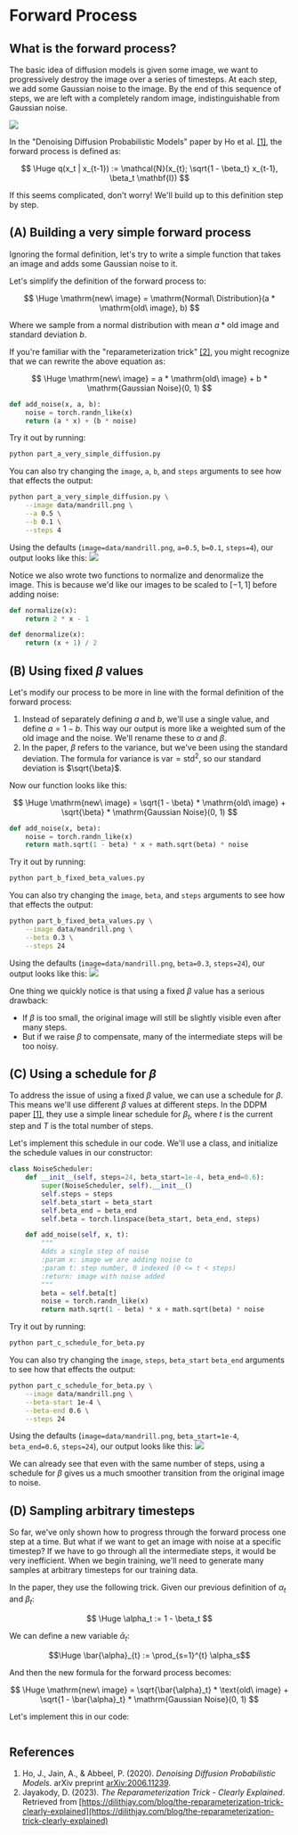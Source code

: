 # Forward Process

## What is the forward process?

The basic idea of diffusion models is given some image, we want to progressively destroy the image over a series of timesteps. At each step, we add some Gaussian noise to the image. By the end of this sequence of steps, we are left with a completely random image, indistinguishable from Gaussian noise.

![](assets/mandrill-forward-process.png)

In the "Denoising Diffusion Probabilistic Models" paper by Ho et al. [[1]](#ho2020denoisingdiffusionprobabilisticmodels), the forward process is defined as:

$$
\Huge
q(x_t | x_{t-1}) := \mathcal{N}(x_{t}; \sqrt{1 - \beta_t} x_{t-1}, \beta_t \mathbf{I})
$$

If this seems complicated, don't worry! We'll build up to this definition step by step.

## (A) Building a very simple forward process

Ignoring the formal definition, let's try to write a simple function that takes an image and adds some Gaussian noise to it.

Let's simplify the definition of the forward process to:

$$
\Huge
\mathrm{new\ image} = \mathrm{Normal\ Distribution}(a * \mathrm{old\ image}, b)
$$

Where we sample from a normal distribution with mean $a * \text{old image}$ and standard deviation $b$.


If you're familiar with the "reparameterization trick" [[2]](#jayakody2023reparameterization), you might recognize that we can rewrite the above equation as:

$$
\Huge
\mathrm{new\ image} = a * \mathrm{old\ image} + b * \mathrm{Gaussian Noise}(0, 1)
$$

```python
def add_noise(x, a, b):
    noise = torch.randn_like(x)
    return (a * x) + (b * noise)
```

Try it out by running:
```bash
python part_a_very_simple_diffusion.py
```
You can also try changing the `image`, `a`, `b`, and `steps` arguments to see how that effects the output:
```bash
python part_a_very_simple_diffusion.py \
    --image data/mandrill.png \
    --a 0.5 \
    --b 0.1 \
    --steps 4
```

Using the defaults (`image=data/mandrill.png`, `a=0.5`, `b=0.1`, `steps=4`), our output looks like this:
![](assets/part-a-very-simple-diffusion.jpg)

Notice we also wrote two functions to normalize and denormalize the image. This is because we'd like our images to be scaled to $[-1, 1]$ before adding noise:
    
```python
def normalize(x):
    return 2 * x - 1

def denormalize(x):
    return (x + 1) / 2
```

## (B) Using fixed $\beta$ values

Let's modify our process to be more in line with the formal definition of the forward process:
1. Instead of separately defining $a$ and $b$, we'll use a single value, and define $a = 1 - b$. This way our output is more like a weighted sum of the old image and the noise. We'll rename these to $\alpha$ and $\beta$.
2. In the paper, $\beta$ refers to the variance, but we've been using the standard deviation. The formula for variance is $\text{var} = \text{std}^2$, so our standard deviation is $\sqrt{\beta}$.

Now our function looks like this:

$$
\Huge
\mathrm{new\ image} = \sqrt{1 - \beta} * \mathrm{old\ image} + \sqrt{\beta} * \mathrm{Gaussian Noise}(0, 1)
$$

```python
def add_noise(x, beta):
    noise = torch.randn_like(x)
    return math.sqrt(1 - beta) * x + math.sqrt(beta) * noise
```

Try it out by running:
```bash
python part_b_fixed_beta_values.py
```
You can also try changing the `image`, `beta`, and `steps` arguments to see how that effects the output:
```bash
python part_b_fixed_beta_values.py \
    --image data/mandrill.png \
    --beta 0.3 \
    --steps 24
```

Using the defaults (`image=data/mandrill.png`, `beta=0.3`, `steps=24`), our output looks like this:
![](assets/part-b-fixed-beta-values.jpg)

One thing we quickly notice is that using a fixed $\beta$ value has a serious drawback:
* If $\beta$ is too small, the original image will still be slightly visible even after many steps.
* But if we raise $\beta$ to compensate, many of the intermediate steps will be too noisy.

## (C) Using a schedule for $\beta$

To address the issue of using a fixed $\beta$ value, we can use a schedule for $\beta$. This means we'll use different $\beta$ values at different steps. In the DDPM paper [[1]](#ho2020denoisingdiffusionprobabilisticmodels), they use a simple linear schedule for $\beta_t$, where $t$ is the current step and $T$ is the total number of steps.

Let's implement this schedule in our code. We'll use a class, and initialize the schedule values in our constructor:

```python
class NoiseScheduler:
    def __init__(self, steps=24, beta_start=1e-4, beta_end=0.6):
        super(NoiseScheduler, self).__init__()
        self.steps = steps
        self.beta_start = beta_start
        self.beta_end = beta_end
        self.beta = torch.linspace(beta_start, beta_end, steps)

    def add_noise(self, x, t):
        """
        Adds a single step of noise
        :param x: image we are adding noise to
        :param t: step number, 0 indexed (0 <= t < steps)
        :return: image with noise added
        """
        beta = self.beta[t]
        noise = torch.randn_like(x)
        return math.sqrt(1 - beta) * x + math.sqrt(beta) * noise
```

Try it out by running:
```bash
python part_c_schedule_for_beta.py
```

You can also try changing the `image`, `steps`, `beta_start` `beta_end` arguments to see how that effects the output:
```bash
python part_c_schedule_for_beta.py \
    --image data/mandrill.png \
    --beta-start 1e-4 \
    --beta-end 0.6 \
    --steps 24
```

Using the defaults (`image=data/mandrill.png`, `beta_start=1e-4`, `beta_end=0.6`, `steps=24`), our output looks like this:
![](assets/part-c-beta-schedule.jpg)

We can already see that even with the same number of steps, using a schedule for $\beta$ gives us a much smoother transition from the original image to noise.

## (D) Sampling arbitrary timesteps

So far, we've only shown how to progress through the forward process one step at a time. But what if we want to get an image with noise at a specific timestep? If we have to go through all the intermediate steps, it would be very inefficient. When we begin training, we'll need to generate many samples at arbitrary timesteps for our training data.

In the paper, they use the following trick. Given our previous definition of $\alpha_t$ and $\beta_t$:

$$
\Huge
\alpha_t := 1 - \beta_t
$$

We can define a new variable $\bar{\alpha}_t$:

```math
\Huge
\bar{\alpha}_{t} := \prod_{s=1}^{t} \alpha_s
```

And then the new formula for the forward process becomes:

$$
\Huge
\mathrm{new\ image} = \sqrt{\bar{\alpha}_t} * \text{old\ image} + \sqrt{1 - \bar{\alpha}_t} * \mathrm{Gaussian Noise}(0, 1)
$$

Let's implement this in our code:

```python
```






## References

1. <a id="ho2020denoisingdiffusionprobabilisticmodels"></a> Ho, J., Jain, A., & Abbeel, P. (2020). *Denoising Diffusion Probabilistic Models*. arXiv preprint [arXiv:2006.11239](https://arxiv.org/abs/2006.11239).
2. <a id="jayakody2023reparameterization"></a>Jayakody, D. (2023). *The Reparameterization Trick - Clearly Explained*. Retrieved from [https://dilithjay.com/blog/the-reparameterization-trick-clearly-explained](https://dilithjay.com/blog/the-reparameterization-trick-clearly-explained)